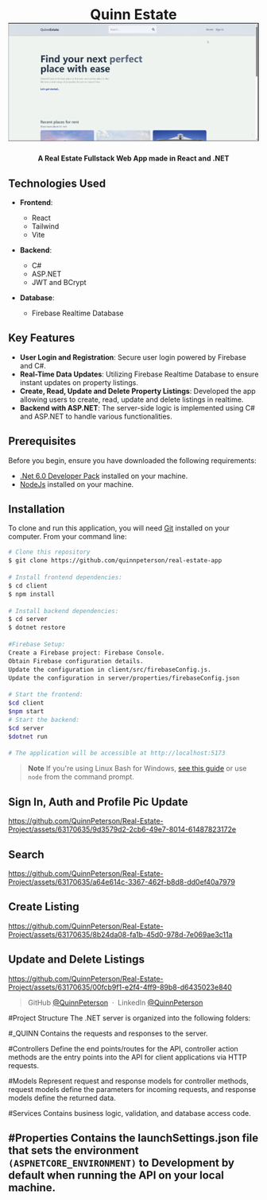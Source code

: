 <h1 align="center">
Quinn Estate

<img alt="Capture.PNG" src="https://github.com/QuinnPeterson/QuinnPeterson/blob/main/projects/real%20estate/Capture.PNG?raw=true" data-hpc="true" class="Box-sc-g0xbh4-0 kzRgrI">

</h1>

<h4 align="center">A Real Estate Fullstack Web App made in React and .NET</h4>

## Technologies Used
- **Frontend**:
  - React
  - Tailwind 
  - Vite

- **Backend**:
  - C#
  - ASP.NET
  - JWT and BCrypt

- **Database**:
  - Firebase Realtime Database

## Key Features
- **User Login and Registration**: Secure user login powered by Firebase and C#.
- **Real-Time Data Updates**: Utilizing Firebase Realtime Database to ensure instant updates on property listings.
- **Create, Read, Update and Delete Property Listings**: Developed the app allowing users to create, read, update and delete listings in realtime.
- **Backend with ASP.NET**: The server-side logic is implemented using C# and ASP.NET to handle various functionalities.


## Prerequisites

Before you begin, ensure you have downloaded the following requirements:

- [.Net 6.0 Developer Pack](https://dotnet.microsoft.com/en-us/download/dotnet/6.0) installed on your machine.
- [NodeJs](https://nodejs.org/en/download/) installed on your machine.

## Installation

To clone and run this application, you will need [Git](https://git-scm.com) installed on your computer. From your command line:

```bash
# Clone this repository
$ git clone https://github.com/quinnpeterson/real-estate-app

# Install frontend dependencies:
$ cd client
$ npm install

# Install backend dependencies:
$ cd server
$ dotnet restore

#Firebase Setup:
Create a Firebase project: Firebase Console.
Obtain Firebase configuration details.
Update the configuration in client/src/firebaseConfig.js.
Update the configuration in server/properties/firebaseConfig.json

# Start the frontend:
$cd client
$npm start
# Start the backend:
$cd server
$dotnet run

# The application will be accessible at http://localhost:5173

```

> **Note**
> If you're using Linux Bash for Windows, [see this guide](https://www.howtogeek.com/261575/how-to-run-graphical-linux-desktop-applications-from-windows-10s-bash-shell/) or use `node` from the command prompt.

## Sign In, Auth and Profile Pic Update

https://github.com/QuinnPeterson/Real-Estate-Project/assets/63170635/9d3579d2-2cb6-49e7-8014-61487823172e


## Search

https://github.com/QuinnPeterson/Real-Estate-Project/assets/63170635/a64e614c-3367-462f-b8d8-dd0ef40a7979


## Create Listing

https://github.com/QuinnPeterson/Real-Estate-Project/assets/63170635/8b24da08-fa1b-45d0-978d-7e069ae3c11a


## Update and Delete Listings

https://github.com/QuinnPeterson/Real-Estate-Project/assets/63170635/00fcb9f1-e2f4-4ff9-89b8-d6435023e840



> GitHub [@QuinnPeterson](https://github.com/QuinnPeterson) &nbsp;&middot;&nbsp;
> LinkedIn [@QuinnPeterson](https://www.linkedin.com/in/quinn-peterson-software-engineer/)


#Project Structure
The .NET server  is organized into the following folders:

#_QUINN
Contains the requests and responses to the server.

#Controllers
Define the end points/routes for the API, controller action methods are the entry points into the API for client applications via HTTP requests.

#Models
Represent request and response models for controller methods, request models define the parameters for incoming requests, and response models define the returned data.

#Services
Contains business logic, validation, and database access code.

#Properties
Contains the launchSettings.json file that sets the environment `(ASPNETCORE_ENVIRONMENT)` to Development by default when running the API on your local machine.
---

